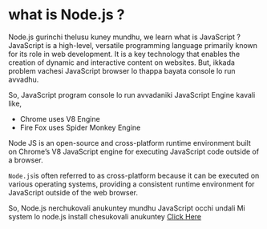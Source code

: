 # what is Node.js ?
Node.js gurinchi thelusu kuney mundhu, we learn what is JavaScript ?
JavaScript is a high-level, versatile programming language primarily known for its role in web development. It is a key technology that enables the creation of dynamic and interactive content on websites.
But, ikkada problem vachesi JavaScript browser lo thappa bayata console lo run avvadhu.

So, JavaScript program console lo run avvadaniki JavaScript Engine kavali like,
* Chrome uses V8 Engine 
* Fire Fox uses Spider Monkey Engine

Node JS is an open-source and cross-platform runtime environment built on Chrome’s V8 JavaScript engine for executing JavaScript code outside of a browser.

``` Node.js ```is often referred to as cross-platform because it can be executed on various operating systems, providing a consistent runtime environment for JavaScript outside of the web browser. 

So, Node.js nerchukovali anukuntey mundhu JavaScript occhi undali
Mi system lo node.js install chesukovali anukuntey [Click Here](href="https://nodejs.org/en/download")